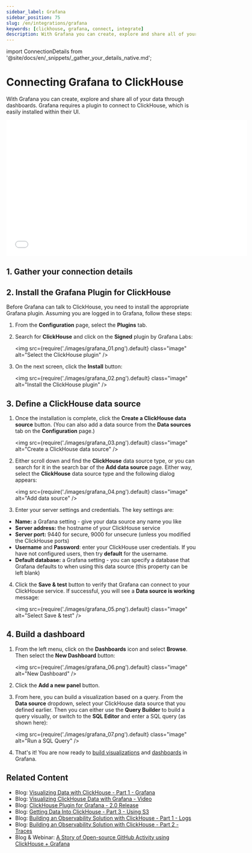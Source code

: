 ```yaml
---
sidebar_label: Grafana
sidebar_position: 75
slug: /en/integrations/grafana
keywords: [clickhouse, grafana, connect, integrate]
description: With Grafana you can create, explore and share all of your data through dashboards.
---
```

import ConnectionDetails from '@site/docs/en/_snippets/_gather_your_details_native.md';

# Connecting Grafana to ClickHouse

With Grafana you can create, explore and share all of your data through dashboards. Grafana requires a plugin to connect to ClickHouse, which is easily installed within their UI.

<div class='vimeo-container'>
  <iframe src="//www.youtube.com/embed/bRce9xWiqQM"
    width="640"
    height="360"
    frameborder="0"
    allow="autoplay;
    fullscreen;
    picture-in-picture"
    allowfullscreen>
  </iframe>
</div>

## 1. Gather your connection details
<ConnectionDetails />

## 2.  Install the Grafana Plugin for ClickHouse

Before Grafana can talk to ClickHouse, you need to install the appropriate Grafana plugin. Assuming you are logged in to Grafana, follow these steps:

1. From the **Configuration** page, select the **Plugins** tab.

2. Search for **ClickHouse** and click on the **Signed** plugin by Grafana Labs:

    <img src={require('./images/grafana_01.png').default} class="image" alt="Select the ClickHouse plugin" />

3. On the next screen, click the **Install** button:

    <img src={require('./images/grafana_02.png').default} class="image" alt="Install the ClickHouse plugin" />

## 3. Define a ClickHouse data source

1. Once the installation is complete, click the **Create a ClickHouse data source** button. (You can also add a data source from the **Data sources** tab on the **Configuration** page.)

    <img src={require('./images/grafana_03.png').default} class="image" alt="Create a ClickHouse data source" />

2. Either scroll down and find the **ClickHouse** data source type, or you can search for it in the search bar of the **Add data source** page. Either way, select the **ClickHouse** data source type and the following dialog appears:

    <img src={require('./images/grafana_04.png').default} class="image" alt="Add data source" />

3. Enter your server settings and credentials. The key settings are:

- **Name:** a Grafana setting - give your data source any name you like
- **Server address:** the hostname of your ClickHouse service
- **Server port:** 9440 for secure, 9000 for unsecure (unless you modified the ClickHouse ports)
- **Username** and **Password**: enter your ClickHouse user credentials. If you have not configured users, then try **default** for the username.
- **Default database:** a Grafana setting - you can specify a database that Grafana defaults to when using this data source (this property can be left blank)

4. Click the **Save & test** button to verify that Grafana can connect to your ClickHouse service. If successful, you will see a **Data source is working** message:

    <img src={require('./images/grafana_05.png').default} class="image" alt="Select Save & test" />

## 4. Build a dashboard

1. From the left menu, click on the **Dashboards** icon and select **Browse**. Then select the **New Dashboard** button:

    <img src={require('./images/grafana_06.png').default} class="image" alt="New Dashboard" />

2. Click the **Add a new panel** button.

3. From here, you can build a visualization based on a query. From the **Data source** dropdown, select your ClickHouse data source that you defined earlier. Then you can either use the **Query Builder** to build a query visually, or switch to the **SQL Editor** and enter a SQL query (as shown here):

    <img src={require('./images/grafana_07.png').default} class="image" alt="Run a SQL Query" />

4. That's it! You are now ready to <a href="https://grafana.com/docs/grafana/latest/visualizations/" target="_blank">build visualizations</a> and <a href="https://grafana.com/docs/grafana/latest/dashboards/" target="_blank">dashboards</a> in Grafana.

## Related Content

- Blog: [Visualizing Data with ClickHouse - Part 1 - Grafana](https://clickhouse.com/blog/visualizing-data-with-grafana)
- Blog: [Visualizing ClickHouse Data with Grafana - Video](https://www.youtube.com/watch?v=Ve-VPDxHgZU)
- Blog: [ClickHouse Plugin for Grafana - 2.0 Release](https://clickhouse.com/blog/clickhouse-grafana-plugin-2.0)
- Blog: [Getting Data Into ClickHouse - Part 3 - Using S3](https://clickhouse.com/blog/getting-data-into-clickhouse-part-3-s3)
- Blog: [Building an Observability Solution with ClickHouse - Part 1 - Logs](https://clickhouse.com/blog/storing-log-data-in-clickhouse-fluent-bit-vector-open-telemetry)
- Blog: [Building an Observability Solution with ClickHouse - Part 2 - Traces](https://clickhouse.com/blog/storing-traces-and-spans-open-telemetry-in-clickhouse)
- Blog & Webinar: [A Story of Open-source GitHub Activity using ClickHouse + Grafana](https://clickhouse.com/blog/introduction-to-clickhouse-and-grafana-webinar)
